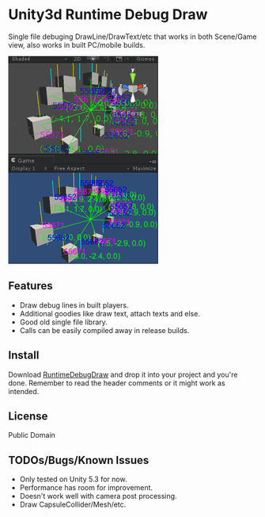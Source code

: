 # Unity3d Runtime Debug Draw

Single file debuging DrawLine/DrawText/etc that works in both Scene/Game view, also works in built PC/mobile builds.

![screenshot](Misc/screenshot.gif)

## Features

* Draw debug lines in built players.
* Additional goodies like draw text, attach texts and else.
* Good old single file library.
* Calls can be easily compiled away in release builds.

## Install

Download [RuntimeDebugDraw](Assets/RuntimeDebugDraw.cs) and drop it into your project and you're done. Remember to read the header comments or it might work as intended.

## License

Public Domain

## TODOs/Bugs/Known Issues

* Only tested on Unity 5.3 for now.
* Performance has room for improvement.
* Doesn't work well with camera post processing.
* Draw CapsuleCollider/Mesh/etc.
